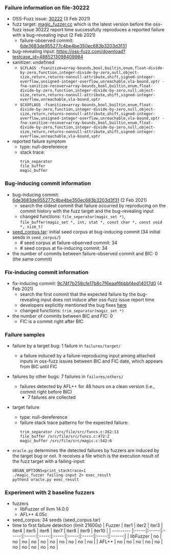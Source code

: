 ### Failure information on file-30222
- OSS-Fuzz issue: [30222](https://bugs.chromium.org/p/oss-fuzz/issues/detail?id=30222) (3 Feb 2021)
- fuzz target: [magic_fuzzer.cc](https://github.com/file/file/blob/6de3683de955277c4be4be350ec683b3203d3f31/fuzz/magic_fuzzer.c) which is the latest version before the oss-fuzz issue 30222 report time successfully reproduces a reported failure with a bug-revealing input (2 Feb 2021) 
    - failure-observed commit: [6de3683de955277c4be4be350ec683b3203d3f31](https://github.com/file/file/commit/6de3683de955277c4be4be350ec683b3203d3f31)
- bug-revealing input: https://oss-fuzz.com/download?testcase_id=4885213098409984
- sanitizer: undefined
    - `$CFLAGS -fsanitize=array-bounds,bool,builtin,enum,float-divide-by-zero,function,integer-divide-by-zero,null,object-size,return,returns-nonnull-attribute,shift,signed-integer-overflow,unsigned-integer-overflow,unreachable,vla-bound,vptr -fno-sanitize-recover=array-bounds,bool,builtin,enum,float-divide-by-zero,function,integer-divide-by-zero,null,object-size,return,returns-nonnull-attribute,shift,signed-integer-overflow,unreachable,vla-bound,vptr`
    - `$CXXFLAGS -fsanitize=array-bounds,bool,builtin,enum,float-divide-by-zero,function,integer-divide-by-zero,null,object-size,return,returns-nonnull-attribute,shift,signed-integer-overflow,unsigned-integer-overflow,unreachable,vla-bound,vptr -fno-sanitize-recover=array-bounds,bool,builtin,enum,float-divide-by-zero,function,integer-divide-by-zero,null,object-size,return,returns-nonnull-attribute,shift,signed-integer-overflow,unreachable,vla-bound,vptr`
- reported failure symptom
    - type: null-dereference  
    - stack trace:  
		```
        trim_separator   
        file_buffer  
        magic_buffer
		```

### Bug-inducing commit information 
- bug-inducing commit: [6de3683de955277c4be4be350ec683b3203d3f31](https://github.com/file/file/commit/6de3683de955277c4be4be350ec683b3203d3f31) (2 Feb 2021)
    - search the oldest commit that failure occurred by reproducing on the commit history with the fuzz target and the bug-revealing input
    - changed functions: `file_seperator(magic_set *)`, `file_buffer(magic_set *, int, stat *, const char *, const void *, size_t)`
- [seed_corpus.tar](https://drive.google.com/file/d/1L9mPefcGuZsHUbZF54EXx6gwIvBi-zNc/view?usp=share_link): initial seed corpus at bug-inducing commit (34 initial seeds in `seed_corpus/`)
    - \# seed corpus at failure-observed commit: 34
    - \# seed corpus at fix-inducing commit: 34
- the number of commits between failure-observed commit and BIC: 0 (the same commit)

### Fix-inducing commit information 
- fix-inducing commit: [9c74f7b258cfe17b8c7f6eaaf6bbbf4ed14017d0](https://github.com/file/file/commit/9c74f7b258cfe17b8c7f6eaaf6bbbf4ed14017d0) (4 Feb 2021) 
    - search the first commit that the expected failure by the bug-revealing input does not induce after oss-fuzz issue report time
    - developers explicitly mentioned the bug fixes [here](https://github.com/file/file/commit/9c74f7b258cfe17b8c7f6eaaf6bbbf4ed14017d0)
    - changed functions: `trim_separator(magic_set *)`
- the number of commits between BIC and FIC: 0
    - FIC is a commit right after BIC

### Failure samples
- failure by a target bug: 1 failure in `failures/target/`
    - a failure induced by a failure-reproducing input among attached inputs in oss-fuzz issues between BIC and FIC date, which appears from BIC until FIC
- failures by other bugs: 7 failures in `failures/others/`
    - failures detected by AFL++ for 48 hours on a clean version (i.e., commit right before BIC)
        - 7 failures are collected

- target failure 
    - type: null-dereference  
    - failure stack trace patterns for the expected failure:  
		```
        trim_separator /src/file/src/funcs.c:262:13  
        file_buffer /src/file/src/funcs.c:472:2  
        magic_buffer /src/file/src/magic.c:542:6
		```

- `oracle.py` determines the detected failures by fuzzers are induced by the target bug or not. It receives a file which is the execution result of the fuzz target with a failing-input:  
	```
	UBSAN_OPTIONS=print_stacktrace=1  
	./magic_fuzzer failing-input 2> exec_result
	python3 oracle.py exec_result
	```

### Experiment with 2 baseline fuzzers
- fuzzers
    - libFuzzer of llvm 14.0.0
    - AFL++ 4.05c
- seed_corpus: 34 seeds (seed_corpus.tar)
- time to first failure detection (limit 21600s)
    |   Fuzzer  | iter1 | iter2 | iter3 | iter4 | iter5 | iter6 | iter7 | iter8 | iter9 | iter10 |
    | --------- |:-----:|:-----:|:-----:|:-----:|:-----:|:-----:|:-----:|:-----:|:-----:|:------:|
    | libFuzzer |   no  |   no  |   no  |   no  |   no  |   no  |   no  |   no  |   no  |   no   |
    |   AFL++   |   no  |   no  |   no  |   no  |   no  |   no  |   no  |   no  |   no  |   no   |

